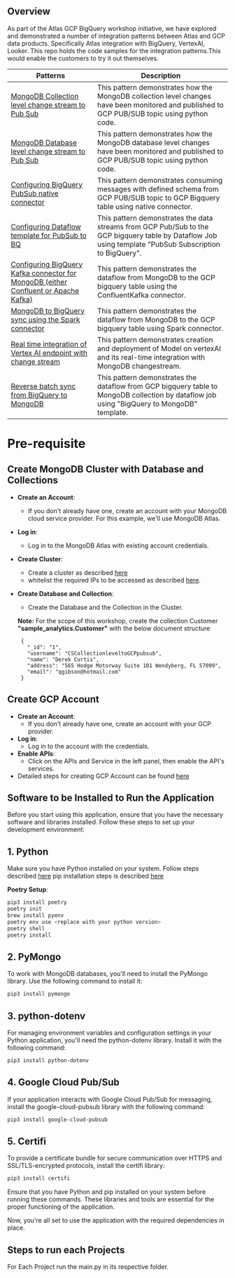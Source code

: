 ## Overview
   As part of the Atlas GCP BigQuery workshop initiative, we have explored and demonstrated a number of integration patterns between Atlas and GCP data products. Specifically Atlas integration with BigQuery, VertexAI, Looker. This repo holds the code samples for the integration patterns.This would enable the customers to try it out themselves. 

 | Patterns | Description |
|----------|-------------|
| [MongoDB Collection level change stream to Pub Sub](https://github.com/mongodb-partners/MongoDb-BigQuery-Workshops/blob/dev_bq-workshop_demo/CollectionLevelPubSub/README.md) | This pattern demonstrates how the MongoDB collection level changes have been monitored and published to GCP PUB/SUB topic using python code. |
| [MongoDB Database level change stream to Pub Sub](https://github.com/mongodb-partners/MongoDb-BigQuery-Workshops/blob/dev_bq-workshop_demo/DBLevelPubSub/README.md) | This pattern demonstrates how the MongoDB database level changes have been monitored and published to GCP PUB/SUB topic using python code. |
| [Configuring BigQuery PubSub native connector](https://github.com/mongodb-partners/MongoDb-BigQuery-Workshops/blob/dev_bq-workshop_demo/PubSubNativeConnector/README.md) | This pattern demonstrates consuming messages with defined schema from GCP PUB/SUB topic to GCP Bigquery table using native connector. |
| [Configuring Dataflow template for PubSub to BQ](https://github.com/mongodb-partners/MongoDb-BigQuery-Workshops/blob/dev_bq-workshop_demo/DataflowBq/README.md) | This pattern demonstrates the data streams from GCP Pub/Sub to the GCP bigquery table by Dataflow Job using template "PubSub Subscription to BigQuery". |
| [Configuring BigQuery Kafka connector for MongoDB (either Confluent or Apache Kafka)](https://github.com/mongodb-partners/MongoDb-BigQuery-Workshops/blob/dev_bq-workshop_demo/Confluentkafkamongodbtobq/README.md) | This pattern demonstrates the dataflow from MongoDB to the GCP bigquery table using the ConfluentKafka connector. |
| [MongoDB to BigQuery sync using the Spark connector](https://github.com/mongodb-partners/MongoDb-BigQuery-Workshops/blob/dev_bq-workshop_demo/SparkConnectorMongotoBq/README.md) | This pattern demonstrates the dataflow from MongoDB to the GCP bigquery table using Spark connector. |
| [Real time integration of Vertex AI endpoint with change stream](https://github.com/mongodb-partners/MongoDb-BigQuery-Workshops/blob/dev_bq-workshop_demo/VertexAIRealTimeIntegration/README.md) | This pattern demonstrates creation and deployment of Model on vertexAI and its real-time integration with MongoDB changestream. |
| [Reverse batch sync from BigQuery to MongoDB](https://github.com/mongodb-partners/MongoDb-BigQuery-Workshops/blob/dev_bq-workshop_demo/BQtoMongodb/README.md) | This pattern demonstrates the dataflow from GCP bigquery table to MongoDB collection by dataflow job using "BigQuery to MongoDB" template. |



# Pre-requisite

## Create MongoDB Cluster with Database and Collections
- **Create an Account**:
  * If you don't already have one, create an account with your MongoDB cloud service provider. For this example, we'll use MongoDB Atlas.
- **Log in**:
  * Log in to the MongoDB Atlas with existing account credentials.
- **Create Cluster**:
  * Create a cluster as described [here](https://www.mongodb.com/docs/guides/atlas/cluster/) 
  * whitelist the required IPs to be accessed as described [here](https://www.mongodb.com/docs/atlas/security/ip-access-list/).
- **Create Database and Collection**:
  * Create the Database and the Collection in the Cluster.
    
  **Note:**
    For the scope of this workshop, create the collection Customer **"sample_analytics.Customer"** with the below document structure
    ```
     {
       "_id": "1",
       "username": "CSCollectionleveltoGCPpubsub",
       "name": "Derek Curtis",
       "address": "565 Hodge Motorway Suite 101 Wendyberg, FL 57099",
       "email": "qgibson@hotmail.com"
     }
    ```

## Create GCP Account
- **Create an Account**:
  * If you don't already have one, create an account with your GCP provider.
- **Log in**:
  * Log in to the account with the credentials.
- **Enable APIs**:
  * Click on the APIs and Service in the left panel, then enable the API's services.
- Detailed steps for creating GCP Account can be found [here](https://www.geeksforgeeks.org/how-to-create-a-free-tier-account-on-gcp/)

## Software to be Installed to Run the Application
Before you start using this application, ensure that you have the necessary software and libraries installed. Follow these steps to set up your development environment:
## 1. Python

Make sure you have Python installed on your system. Follow steps described [here](https://www.tutorialsteacher.com/python/install-python)
pip installation steps is described [here](https://www.geeksforgeeks.org/how-to-install-pip-on-windows/)

 **Poetry Setup**:
  ```bash
  pip3 install poetry
  poetry init
  brew install pyenv
  poetry env use <replace with your python version>
  poetry shell
  poetry install
  ```

## 2. PyMongo
To work with MongoDB databases, you'll need to install the PyMongo library. Use the following command to install it:

```bash
pip3 install pymongo
```

## 3. python-dotenv
For managing environment variables and configuration settings in your Python application, you'll need the python-dotenv library. Install it with the following command:

```bash
pip3 install python-dotenv
```

## 4. Google Cloud Pub/Sub
If your application interacts with Google Cloud Pub/Sub for messaging, install the google-cloud-pubsub library with the following command:

```bash
pip3 install google-cloud-pubsub
```

## 5. Certifi
To provide a certificate bundle for secure communication over HTTPS and SSL/TLS-encrypted protocols, install the certifi library:

```bash
pip3 install certifi
```

Ensure that you have Python and pip installed on your system before running these commands. These libraries and tools are essential for the proper functioning of the application.

Now, you're all set to use the application with the required dependencies in place.

## Steps to run each Projects

For Each Project run the main.py in its respective folder.


